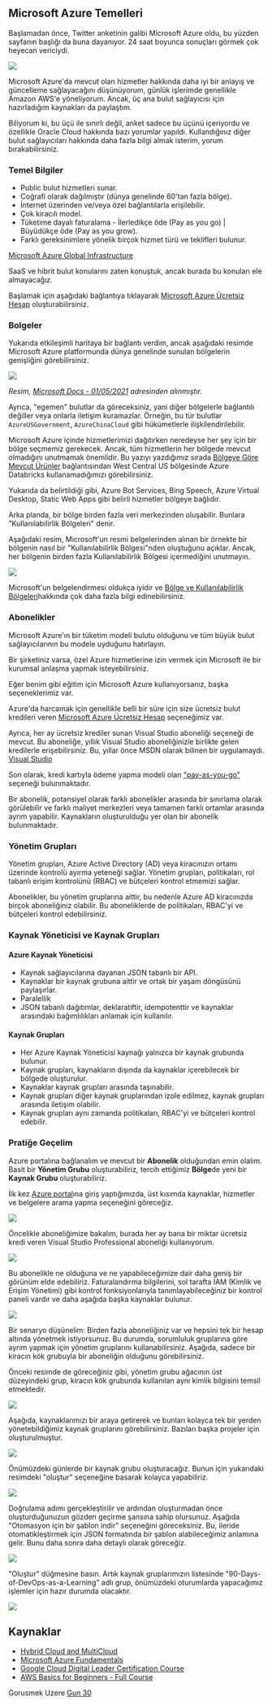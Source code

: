 ## Microsoft Azure Temelleri

Başlamadan önce, Twitter anketinin galibi Microsoft Azure oldu, bu yüzden sayfanın başlığı da buna dayanıyor. 24 saat boyunca sonuçları görmek çok heyecan vericiydi.

![](Images/Day29_Cloud1.png)

Microsoft Azure'da mevcut olan hizmetler hakkında daha iyi bir anlayış ve güncelleme sağlayacağını düşünüyorum, günlük işlerimde genellikle Amazon AWS'e yöneliyorum. Ancak, üç ana bulut sağlayıcısı için hazırladığım kaynakları da paylaştım.

Biliyorum ki, bu üçü ile sınırlı değil, anket sadece bu üçünü içeriyordu ve özellikle Oracle Cloud hakkında bazı yorumlar yapıldı. Kullandığınız diğer bulut sağlayıcıları hakkında daha fazla bilgi almak isterim, yorum bırakabilirsiniz.

### Temel Bilgiler

- Public bulut hizmetleri sunar.
- Coğrafi olarak dağılmıştır (dünya genelinde 60'tan fazla bölge).
- İnternet üzerinden ve/veya özel bağlantılarla erişilebilir.
- Çok kiracılı model.
- Tüketime dayalı faturalama - İlerledikçe öde (Pay as you go) | Büyüdükçe öde (Pay as you grow).
- Farklı gereksinimlere yönelik birçok hizmet türü ve teklifleri bulunur.

[Microsoft Azure Global Infrastructure](https://infrastructuremap.microsoft.com/explore)

SaaS ve hibrit bulut konularını zaten konuştuk, ancak burada bu konuları ele almayacağız.

Başlamak için aşağıdaki bağlantıya tıklayarak [Microsoft Azure Ücretsiz Hesap](https://azure.microsoft.com/en-gb/free/) oluşturabilirsiniz.

### Bolgeler

Yukarıda etkileşimli haritaya bir bağlantı verdim, ancak aşağıdaki resimde Microsoft Azure platformunda dünya genelinde sunulan bölgelerin genişliğini görebilirsiniz.

![](Images/Day29_Cloud2.png)

_Resim, [Microsoft Docs - 01/05/2021](https://docs.microsoft.com/en-us/azure/networking/microsoft-global-network) adresinden alınmıştır._

Ayrıca, "egemen" bulutlar da göreceksiniz, yani diğer bölgelerle bağlantılı değiller veya onlarla iletişim kuramazlar. Örneğin, bu tür bulutlar `AzureUSGovernment`, `AzureChinaCloud` gibi hükümetlerle ilişkilendirilebilir.

Microsoft Azure içinde hizmetlerimizi dağıtırken neredeyse her şey için bir bölge seçmemiz gerekecek. Ancak, tüm hizmetlerin her bölgede mevcut olmadığını unutmamak önemlidir. Bu yazıyı yazdığımız sırada [Bölgeye Göre Mevcut Ürünler](https://azure.microsoft.com/en-us/global-infrastructure/services/?products=all) bağlantısından West Central US bölgesinde Azure Databricks kullanamadığımızı görebilirsiniz.

Yukarıda da belirtildiği gibi, Azure Bot Services, Bing Speech, Azure Virtual Desktop, Static Web Apps gibi belirli hizmetler bölgeye bağlıdır.

Arka planda, bir bölge birden fazla veri merkezinden oluşabilir. Bunlara "Kullanılabilirlik Bölgeleri" denir.

Aşağıdaki resim, Microsoft'un resmi belgelerinden alınan bir örnekte bir bölgenin nasıl bir "Kullanılabilirlik Bölgesi"nden oluştuğunu açıklar. Ancak, her bölgenin birden fazla Kullanılabilirlik Bölgesi içermediğini unutmayın.

![](Images/Day29_Cloud3.png)

Microsoft'un belgelendirmesi oldukça iyidir ve [Bölge ve Kullanılabilirlik Bölgeleri](https://docs.microsoft.com/en-us/azure/availability-zones/az-overview)hakkında çok daha fazla bilgi edinebilirsiniz.

### Abonelikler

Microsoft Azure'ın bir tüketim modeli bulutu olduğunu ve tüm büyük bulut sağlayıcılarının bu modele uyduğunu hatırlayın.

Bir şirketiniz varsa, özel Azure hizmetlerine izin vermek için Microsoft ile bir kurumsal anlaşma yapmak isteyebilirsiniz.

Eğer benim gibi eğitim için Microsoft Azure kullanıyorsanız, başka seçeneklerimiz var.

Azure'da harcamak için genellikle belli bir süre için size ücretsiz bulut kredileri veren [Microsoft Azure Ücretsiz Hesap](https://azure.microsoft.com/en-gb/free/) seçeneğimiz var.

Ayrıca, her ay ücretsiz krediler sunan Visual Studio aboneliği seçeneği de mevcut. Bu aboneliğe, yıllık Visual Studio aboneliğinizle birlikte gelen kredilerle erişebilirsiniz. Bu, yıllar önce MSDN olarak bilinen bir uygulamaydı. [Visual Studio](https://azure.microsoft.com/en-us/pricing/member-offers/credit-for-visual-studio-subscribers/)

Son olarak, kredi kartıyla ödeme yapma modeli olan ["pay-as-you-go"](https://azure.microsoft.com/en-us/pricing/purchase-options/pay-as-you-go/) seçeneği bulunmaktadır. 

Bir abonelik, potansiyel olarak farklı abonelikler arasında bir sınırlama olarak görülebilir ve farklı maliyet merkezleri veya tamamen farklı ortamlar arasında ayrım yapabilir. Kaynakların oluşturulduğu yer olan bir abonelik bulunmaktadır.

### Yönetim Grupları

Yönetim grupları, Azure Active Directory (AD) veya kiracınızın ortamı üzerinde kontrolü ayırma yeteneği sağlar. Yönetim grupları, politikaları, rol tabanlı erişim kontrolünü (RBAC) ve bütçeleri kontrol etmemizi sağlar.

Abonelikler, bu yönetim gruplarına aittir, bu nedenle Azure AD kiracınızda birçok aboneliğiniz olabilir. Bu aboneliklerde de politikaları, RBAC'yi ve bütçeleri kontrol edebilirsiniz.

### Kaynak Yöneticisi ve Kaynak Grupları

#### Azure Kaynak Yöneticisi

- Kaynak sağlayıcılarına dayanan JSON tabanlı bir API.
- Kaynaklar bir kaynak grubuna aittir ve ortak bir yaşam döngüsünü paylaşırlar.
- Paralellik
- JSON tabanlı dağıtımlar, deklaratiftir, idempotenttir ve kaynaklar arasındaki bağımlılıkları anlamak için kullanılır.

#### Kaynak Grupları

- Her Azure Kaynak Yöneticisi kaynağı yalnızca bir kaynak grubunda bulunur.
- Kaynak grupları, kaynakların dışında da kaynaklar içerebilecek bir bölgede oluşturulur.
- Kaynaklar kaynak grupları arasında taşınabilir.
- Kaynak grupları diğer kaynak gruplarından izole edilmez, kaynak grupları arasında iletişim olabilir.
- Kaynak grupları aynı zamanda politikaları, RBAC'yi ve bütçeleri kontrol edebilir.

### Pratiğe Geçelim

Azure portalına bağlanalım ve mevcut bir **Abonelik** olduğundan emin olalım. Basit bir **Yönetim Grubu** oluşturabiliriz, tercih ettiğimiz **Bölge**de yeni bir **Kaynak Grubu** oluşturabiliriz.

İlk kez [Azure portal](https://portal.azure.com/#home)ına giriş yaptığımızda, üst kısımda kaynaklar, hizmetler ve belgelere arama yapma seçeneğini göreceğiz.

![](Images/Day29_Cloud4.png)

Öncelikle aboneliğimize bakalım, burada her ay bana bir miktar ücretsiz kredi veren Visual Studio Professional aboneliği kullanıyorum.

![](Images/Day29_Cloud5.png)

Bu abonelikle ne olduğuna ve ne yapabileceğimize dair daha geniş bir görünüm elde edebiliriz. Faturalandırma bilgilerini, sol tarafta IAM (Kimlik ve Erişim Yönetimi) gibi kontrol fonksiyonlarıyla tanımlayabileceğiniz bir kontrol paneli vardır ve daha aşağıda başka kaynaklar bulunur.

![](Images/Day29_Cloud6.png)

Bir senaryo düşünelim: Birden fazla aboneliğiniz var ve hepsini tek bir hesap altında yönetmek istiyorsunuz. Bu durumda, sorumluluk gruplarına göre ayrım yapmak için yönetim gruplarını kullanabilirsiniz. Aşağıda, sadece bir kiracın kök grubuyla bir aboneliğin olduğunu görebilirsiniz.

Önceki resimde de göreceğiniz gibi, yönetim grubu ağacının üst düzeyindeki grup, kiracın kök grubunda kullanılan aynı kimlik bilgisini temsil etmektedir.

![](Images/Day29_Cloud7.png)

Aşağıda, kaynaklarımızı bir araya getirerek ve bunları kolayca tek bir yerden yönetebildiğimiz kaynak gruplarını görebilirsiniz. Bazıları başka projeler için oluşturulmuştur.

![](Images/Day29_Cloud8.png)

Önümüzdeki günlerde bir kaynak grubu oluşturacağız. Bunun için yukarıdaki resimdeki "oluştur" seçeneğine basarak kolayca yapabiliriz.

![](Images/Day29_Cloud9.png)

Doğrulama adımı gerçekleştirilir ve ardından oluşturmadan önce oluşturduğunuzun gözden geçirme şansına sahip olursunuz. Aşağıda "Otomasyon için bir şablon indir" seçeneğini göreceksiniz. Bu, ileride otomatikleştirmek için JSON formatında bir şablon alabileceğimiz anlamına gelir. Bunu daha sonra daha detaylı olarak göreceğiz.

![](Images/Day29_Cloud10.png)

"Oluştur" düğmesine basın. Artık kaynak gruplarımızın listesinde "90-Days-of-DevOps-as-a-Learning" adlı grup, önümüzdeki oturumlarda yapacağımız işlemler için hazır durumda olacaktır.

![](Images/Day29_Cloud11.png)

## Kaynaklar

- [Hybrid Cloud and MultiCloud](https://www.youtube.com/watch?v=qkj5W98Xdvw)
- [Microsoft Azure Fundamentals](https://www.youtube.com/watch?v=NKEFWyqJ5XA&list=WL&index=130&t=12s)
- [Google Cloud Digital Leader Certification Course](https://www.youtube.com/watch?v=UGRDM86MBIQ&list=WL&index=131&t=10s)
- [AWS Basics for Beginners - Full Course](https://www.youtube.com/watch?v=ulprqHHWlng&t=5352s)

Gorusmek Uzere [Gun 30](day30.md)
